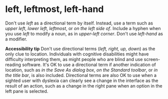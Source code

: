 # left, leftmost, left-hand

Don't use *left* as a directional term by itself. Instead, use a term such as *upper left*, *lower left*, *leftmost*, or *on the left side of*. Include a hyphen when you use *left* to modify a noun, as in *upper-left corner*. Don't use *left-hand* as a modifier.

**Accessibility tip** Don't use directional terms (*left, right, up, down*)
as the only clue to location. Individuals with
cognitive disabilities might have difficulty interpreting them,
as might people who are blind and use screen-reading
software. It's OK to use a directional term if another indication of
location, such as *in the Save As dialog box*, *on the Standard toolbar*, or *in the title bar*,
is also included. Directional terms are also OK to use when a
sighted user with dyslexia can clearly see a change in the interface as
the result of an action, such as a change in the right pane when an
option in the left pane is selected.
